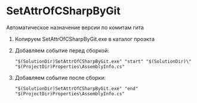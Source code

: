 # SetAttrOfCSharpByGit
Автоматическое назначение версии по комитам гита

1.  Копируем SetAttrOfCSharpByGit.exe в каталог проэкта
2.  Добавляем событие перед сборкой:

        "$(SolutionDir)SetAttrOfCSharpByGit.exe" "start" "$(SolutionDir)\" "$(ProjectDir)Properties\AssemblyInfo.cs"
2.  Добавляем событие после сборки:

        "$(SolutionDir)SetAttrOfCSharpByGit.exe" "end" "$(ProjectDir)Properties\AssemblyInfo.cs"
